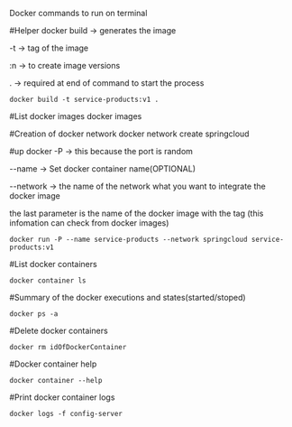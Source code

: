 Docker commands to run on terminal

#Helper
docker build -> generates the image

-t -> tag of the image

:n -> to create image versions

 . -> required at end of command to start the process

    docker build -t service-products:v1 .

#List docker images
    docker images

#Creation of docker network
    docker network create springcloud

#up docker
-P -> this because the port is random

--name -> Set docker container name(OPTIONAL)

--network -> the name of the network what you want to integrate the docker image

the last parameter is the name of the docker image with the tag (this infomation can check from docker images)

    docker run -P --name service-products --network springcloud service-products:v1

#List docker containers

    docker container ls

#Summary of the docker executions and states(started/stoped)

    docker ps -a


#Delete docker containers

    docker rm idOfDockerContainer

#Docker container help

    docker container --help

#Print docker container logs

    docker logs -f config-server
